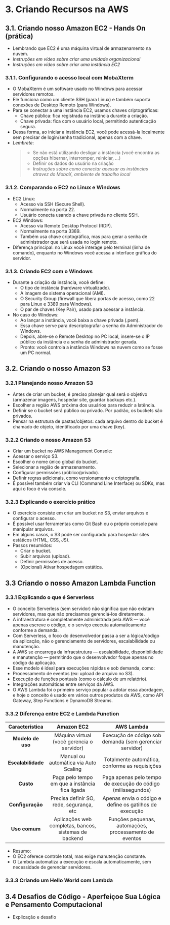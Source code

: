 # 3.	Criando Recursos na AWS
## 3.1. Criando nosso Amazon EC2 - Hands On (prática)
- Lembrando que EC2 é uma máquina virtual de armazenamento na nuvem.  
- *Instruções em vídeo sobre criar uma unidade organizacional*
- *Instruções em vídeo sobre criar uma instância EC2*

### 3.1.1. Configurando o acesso local com MobaXterm
- O MobaXterm é um software usado no Windows para acessar servidores remotos.  
- Ele funciona como um cliente SSH (para Linux) e também suporta conexões de Desktop Remoto (para Windows).  
- Para se conectar a uma instância EC2, usamos chaves criptográficas:  
  - Chave pública: fica registrada na instância durante a criação.  
  - Chave privada: fica com o usuário local, permitindo autenticação segura.  
- Dessa forma, ao iniciar a instância EC2, você pode acessá-la localmente sem precisar de login/senha tradicional, apenas com a chave.  
- *Lembrete*:  
  > - Se não está utilizando desligar a instância (você encontra as opções hibernar, interromper, reiniciar, ...)  
  > - Definir os dados do usuário na criação
  > - *Instruções sobre como conectar acessar as instâncias atravez do MobaX, ambiente de trabalho local*  

### 3.1.2. Comparando o EC2 no Linux e Windows
- EC2 Linux:  
  - Acesso via SSH (Secure Shell).  
  - Normalmente na porta 22.  
  - Usuário conecta usando a chave privada no cliente SSH.  
- EC2 Windows:  
  - Acesso via Remote Desktop Protocol (RDP).  
  - Normalmente na porta 3389.  
  - Também usa chave criptográfica, mas para gerar a senha de administrador que será usada no login remoto.  
- Diferença principal: no Linux você interage pelo terminal (linha de comando), enquanto no Windows você acessa a interface gráfica do servidor.  

### 3.1.3. Criando EC2 com o Windows
- Durante a criação da instância, você define:
  - O tipo de instância (hardware virtualizado).
  - A imagem de sistema operacional (AMI).
  - O Security Group (firewall que libera portas de acesso, como 22 para Linux e 3389 para Windows).
  - O par de chaves (Key Pair), usado para acessar a instância.
- No caso do Windows:
  - Ao lançar a instância, você baixa a chave privada (.pem).
  - Essa chave serve para descriptografar a senha do Administrador do Windows.
  - Depois, abre-se o Remote Desktop no PC local, insere-se o IP público da instância e a senha de administrador gerada.
  - Pronto: você controla a instância Windows na nuvem como se fosse um PC normal.
  
## 3.2. Criando o nosso Amazon S3
### 3.2.1 Planejando nosso Amazon S3  
- Antes de criar um bucket, é preciso planejar qual será o objetivo (armazenar imagens, hospedar site, guardar backups etc.).  
- Escolher a região AWS próxima dos usuários para reduzir a latência.  
- Definir se o bucket será público ou privado. Por padrão, os buckets são privados.  
- Pensar na estrutura de pastas/objetos: cada arquivo dentro do bucket é chamado de objeto, identificado por uma chave (key).  

### 3.2.2 Criando o nosso Amazon S3  
- Criar um bucket no AWS Management Console:  
- Acessar o serviço S3.  
- Escolher o nome único global do bucket.  
- Selecionar a região de armazenamento.  
- Configurar permissões (público/privado).  
- Definir regras adicionais, como versionamento e criptografia.  
- É possível também criar via CLI (Command Line Interface) ou SDKs, mas aqui o foco é via console.  

### 3.2.3 Explicando o exercício prático  
- O exercício consiste em criar um bucket no S3, enviar arquivos e configurar o acesso.  
- É possível usar ferramentas como Git Bash ou o próprio console para manipular arquivos.  
- Em alguns casos, o S3 pode ser configurado para hospedar sites estáticos (HTML, CSS, JS).  
- Passos resumidos:  
  - Criar o bucket.  
  - Subir arquivos (upload).  
  - Definir permissões de acesso.  
  - (Opcional) Ativar hospedagem estática.  

## 3.3 Criando o nosso Amazon Lambda Function

### 3.3.1 Explicando o que é Serverless
- O conceito Serverless (sem servidor) não significa que não existam servidores, mas que não precisamos gerenciá-los diretamente.  
- A infraestrutura é completamente administrada pela AWS — você apenas escreve o código, e o serviço executa automaticamente conforme a demanda.  
- Com Serverless, o foco do desenvolvedor passa a ser a lógica/código da aplicação, não o gerenciamento de servidores, escalabilidade ou manutenção.  
- A AWS se encarrega da infraestrutura — escalabilidade, disponibilidade e manutenção — permitindo que o desenvolvedor foque apenas no código da aplicação.  
- Esse modelo é ideal para execuções rápidas e sob demanda, como:
 - Processamento de eventos (ex: upload de arquivo no S3).  
 - Execução de funções pontuais (como o cálculo de um relatório).  
 - Integrações automáticas entre serviços da AWS.  
- O AWS Lambda foi o primeiro serviço popular a adotar essa abordagem, e hoje o conceito é usado em vários outros produtos da AWS, como API Gateway, Step Functions e DynamoDB Streams.  

### 3.3.2 Diferença entre EC2 e Lambda Function  

|  **Característica**  |  **Amazon EC2**  |  **AWS Lambda**  |
| :----: | :----: | :----: |
|  **Modelo de uso**  | Máquina virtual (você gerencia o servidor)   | Execução de código sob demanda (sem gerenciar servidor)   |
|  **Escalabilidade**  | Manual ou automática via Auto Scaling   | Totalmente automática, conforme as requisições  |
|  **Custo**  | Paga pelo tempo em que a instância fica ligada   | Paga apenas pelo tempo de execução do código (milissegundos)   |
|  **Configuração**  | Precisa definir SO, rede, segurança, etc   | Apenas envia o código e define os gatilhos de execução   |
|  **Uso comum**  | Aplicações web completas, bancos, sistemas de backend   | Funções pequenas, automações, processamento de eventos   |  

- Resumo:
 - O EC2 oferece controle total, mas exige manutenção constante.
 - O Lambda automatiza a execução e escala automaticamente, sem necessidade de gerenciar servidores.


### 3.3.3 Criando um Hello World com Lambda


## 3.4 Desafios de Código - Aperfeiçoe Sua Lógica e Pensamento Computacional
- Explicação e desafio




